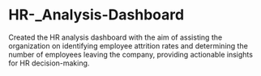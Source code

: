 # HR-_Analysis-Dashboard

Created the HR analysis dashboard with the aim of assisting the organization on identifying employee attrition rates and determining the number of employees leaving the 
company, providing actionable insights for HR decision-making.
